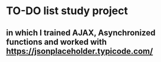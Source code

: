 # TO-DO list study project
## in which I trained AJAX, Asynchronized functions and worked with  https://jsonplaceholder.typicode.com/ 
